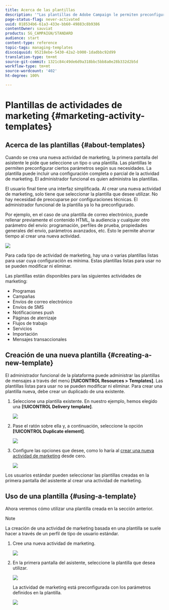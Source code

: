```yaml
---
title: Acerca de las plantillas
description: '"Las plantillas de Adobe Campaign le permiten preconfigurar parámetros según sus necesidades: las plantillas pueden contener una configuración completa o parcial de la actividad de marketing para simplificar el uso de Adobe Campaign para los usuarios finales no técnicos."'
page-status-flag: never-activated
uuid: 018534b6-61a3-433e-bb60-49883c8b9386
contentOwner: sauviat
products: SG_CAMPAIGN/STANDARD
audience: start
content-type: reference
topic-tags: managing-templates
discoiquuid: 95218ebe-5430-42a2-b900-1dadbbc92d99
translation-type: tm+mt
source-git-commit: 1321c84c49de6d9a318bbc5bb8a0e28b332d2b5d
workflow-type: tm+mt
source-wordcount: '402'
ht-degree: 100%

---
```



# Plantillas de actividades de marketing {#marketing-activity-templates}

## Acerca de las plantillas {#about-templates}

Cuando se crea una nueva actividad de marketing, la primera pantalla del asistente le pide que seleccione un tipo o una plantilla. Las plantillas le permiten preconfigurar ciertos parámetros según sus necesidades. La plantilla puede incluir una configuración completa o parcial de la actividad de marketing. El administrador funcional es quien administra las plantillas.

El usuario final tiene una interfaz simplificada. Al crear una nueva actividad de marketing, solo tiene que seleccionar la plantilla que desee utilizar. No hay necesidad de preocuparse por configuraciones técnicas. El administrador funcional de la plantilla ya lo ha preconfigurado.

Por ejemplo, en el caso de una plantilla de correo electrónico, puede rellenar previamente el contenido HTML, la audiencia y cualquier otro parámetro del envío: programación, perfiles de prueba, propiedades generales del envío, parámetros avanzados, etc. Esto le permite ahorrar tiempo al crear una nueva actividad.

![](assets/template_1.png)

Para cada tipo de actividad de marketing, hay una o varias plantillas listas para usar cuya configuración es mínima. Estas plantillas listas para usar no se pueden modificar ni eliminar.

Las plantillas están disponibles para las siguientes actividades de marketing:

* Programas
* Campañas
* Envíos de correo electrónico
* Envíos de SMS
* Notificaciones push
* Páginas de aterrizaje
* Flujos de trabajo
* Servicios
* Importación
* Mensajes transaccionales

## Creación de una nueva plantilla {#creating-a-new-template}

El administrador funcional de la plataforma puede administrar las plantillas de mensajes a través del menú **[!UICONTROL Resources > Templates]**. Las plantillas listas para usar no se pueden modificar ni eliminar. Para crear una plantilla nueva, debe crear un duplicado de una existente.

1. Seleccione una plantilla existente. En nuestro ejemplo, hemos elegido una **[!UICONTROL Delivery template]**.

   ![](assets/template_2.png)

1. Pase el ratón sobre ella y, a continuación, seleccione la opción **[!UICONTROL Duplicate element]**.

   ![](assets/template_3.png)

1. Configure las opciones que desee, como lo haría al [crear una nueva actividad de marketing](../../start/using/marketing-activities.md#creating-a-marketing-activity) desde cero.

   ![](assets/template_4.png)

Los usuarios estándar pueden seleccionar las plantillas creadas en la primera pantalla del asistente al crear una actividad de marketing.

## Uso de una plantilla {#using-a-template}

Ahora veremos cómo utilizar una plantilla creada en la sección anterior.

>[!NOTE]
>
>La creación de una actividad de marketing basada en una plantilla se suele hacer a través de un perfil de tipo de usuario estándar.

1. Cree una nueva actividad de marketing.

   ![](assets/template_5.png)

1. En la primera pantalla del asistente, seleccione la plantilla que desea utilizar.

   ![](assets/template_6.png)

   La actividad de marketing está preconfigurada con los parámetros definidos en la plantilla.

   ![](assets/template_7.png)
